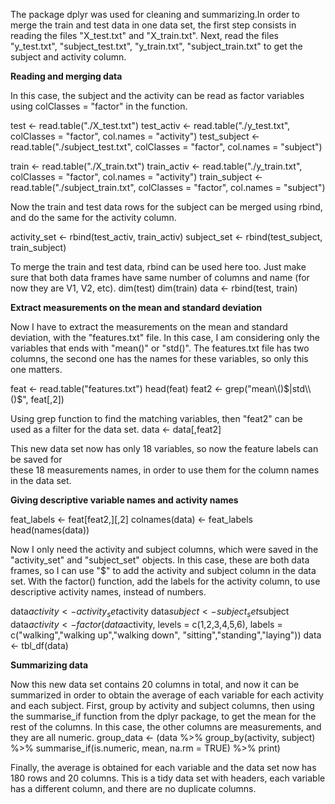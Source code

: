 The package dplyr was used for cleaning and summarizing.In order to merge the train and test data in one data set, the first step consists in reading the files "X_test.txt" and "X_train.txt". Next, read the files "y_test.txt", "subject_test.txt", "y_train.txt", "subject_train.txt" to get the subject and activity column.

**Reading and merging data**

In this case, the subject and the activity can be read as factor variables using 
colClasses = "factor" in the function.

test <- read.table("./X_test.txt")
test_activ <- read.table("./y_test.txt", colClasses = "factor", col.names = "activity")
test_subject <- read.table("./subject_test.txt", colClasses = "factor", col.names = "subject")

train <- read.table("./X_train.txt")
train_activ <- read.table("./y_train.txt",
                        colClasses = "factor", col.names = "activity")
train_subject <- read.table("./subject_train.txt",
                        colClasses = "factor", col.names = "subject")

Now the train and test data rows for the subject can be merged using rbind, and do the 
same for the activity column.

activity_set <- rbind(test_activ, train_activ)
subject_set <- rbind(test_subject, train_subject)

To merge the train and test data, rbind can be used here too. Just make sure that both
data frames have same number of columns and name (for now they are V1, V2, etc).
dim(test)
dim(train)
data <- rbind(test, train)

**Extract measurements on the mean and standard deviation**

Now I have to extract the measurements on the mean and standard deviation, with the 
"features.txt" file. In this case, I am considering only the variables that ends with 
"mean()" or "std()". The features.txt file has two columns, the second one has the names
for these variables, so only this one matters.

feat <- read.table("features.txt")
head(feat)
feat2 <- grep("mean\\()$|std\\()$", feat[,2])

Using grep function to find the matching variables, then "feat2" can be used as a filter
for the data set.
data <- data[,feat2]

This new data set now has only 18 variables, so now the feature labels can be saved for  
these 18 measurements names, in order to use them for the column names in the data set.


**Giving descriptive variable names and activity names**

feat_labels <- feat[feat2,][,2]
colnames(data) <- feat_labels
head(names(data))

Now I only need the activity and subject columns, which were saved in the "activity_set"
and "subject_set" objects. In this case, these are both data frames, so I can use "$"
to add the activity and subject column in the data set.
With the factor() function, add the labels for the activity column, to use descriptive
activity names, instead of numbers.

data$activity <- activity_set$activity
data$subject <- subject_set$subject
data$activity <- factor(data$activity, levels = c(1,2,3,4,5,6), 
                  labels =  c("walking","walking up","walking down",
                              "sitting","standing","laying"))
data <- tbl_df(data)

**Summarizing data**

Now this new data set contains 20 columns in total, and now it can be summarized in
order to obtain the average of each variable for each activity and each subject.
First, group by activity and subject columns, then using the summarise_if function from
the dplyr package, to get the mean for the rest of the columns. In this case, the other
columns are measurements, and they are all numeric.
group_data <- (data 
    %>% group_by(activity, subject) 
    %>% summarise_if(is.numeric, mean, na.rm = TRUE)
    %>% print)
    
Finally, the average is obtained for each variable and the data set now has 180 rows
and 20 columns. This is a tidy data set with headers, each variable has a different column,
and there are no duplicate columns.
